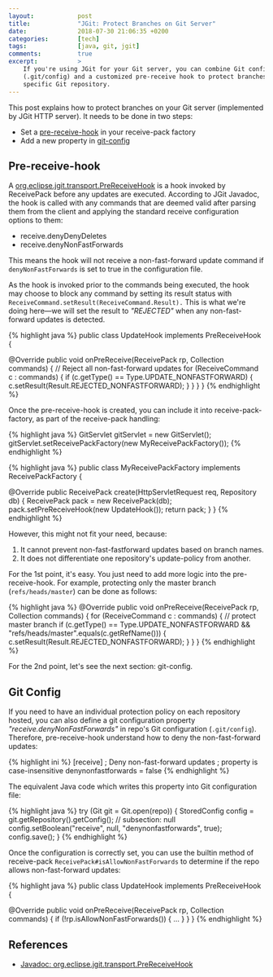 ```yaml
---
layout:            post
title:             "JGit: Protect Branches on Git Server"
date:              2018-07-30 21:06:35 +0200
categories:        [tech]
tags:              [java, git, jgit]
comments:          true
excerpt:           >
    If you're using JGit for your Git server, you can combine Git config
    (.git/config) and a customized pre-receive hook to protect branches on a
    specific Git repository.
---
```


This post explains how to protect branches on your Git server (implemented by
JGit HTTP server). It needs to be done in two steps:

- Set a [pre-receive-hook](#pre-receive-hook) in your receive-pack factory
- Add a new property in [git-config](#git-config)

## Pre-receive-hook

A [org.eclipse.jgit.transport.PreReceiveHook][javadoc-PreReceiveHook] is a hook
invoked by ReceivePack before any updates are executed. According to JGit
Javadoc, the hook is called with
any commands that are deemed valid after parsing them from the client and
applying the standard receive configuration options to them:

- receive.denyDenyDeletes
- receive.denyNonFastForwards

This means the hook will not receive a non-fast-forward update command if
`denyNonFastForwards` is set to true in the configuration file.

As the hook is invoked prior to the commands being executed, the hook may choose
to block any command by setting its result status with
`ReceiveCommand.setResult(ReceiveCommand.Result).` This is what we're doing
here—we will set the result to _"REJECTED"_ when any non-fast-forward updates is
detected.

{% highlight java %}
public class UpdateHook implements PreReceiveHook {

  @Override
  public void onPreReceive(ReceivePack rp,
      Collection<ReceiveCommand> commands) {
    // Reject all non-fast-forward updates
    for (ReceiveCommand c : commands) {
      if (c.getType() == Type.UPDATE_NONFASTFORWARD) {
        c.setResult(Result.REJECTED_NONFASTFORWARD);
      }
    }
  }
}
{% endhighlight %}

Once the pre-receive-hook is created, you can include it into
receive-pack-factory, as part of the receive-pack handling:

{% highlight java %}
GitServlet gitServlet = new GitServlet();
gitServlet.setReceivePackFactory(new MyReceivePackFactory());
{% endhighlight %}

{% highlight java %}
public class MyReceivePackFactory
    implements ReceivePackFactory<HttpServletRequest> {

  @Override
  public ReceivePack create(HttpServletRequest req, Repository db) {
    ReceivePack pack = new ReceivePack(db);
    pack.setPreReceiveHook(new UpdateHook());
    return pack;
  }
}
{% endhighlight %}

However, this might not fit your need, because:

1. It cannot prevent non-fast-fastforward updates based on branch names.
2. It does not differentiate one repository's update-policy from another.

For the 1st point, it's easy. You just need to add more logic into the
pre-receive-hook. For example, protecting only the master branch
(`refs/heads/master`) can be done as follows:

{% highlight java %}
@Override
public void onPreReceive(ReceivePack rp, Collection<ReceiveCommand> commands) {
  for (ReceiveCommand c : commands) {
    // protect master branch
    if (c.getType() == Type.UPDATE_NONFASTFORWARD
        && "refs/heads/master".equals(c.getRefName())) {
      c.setResult(Result.REJECTED_NONFASTFORWARD);
    }
  }
}
{% endhighlight %}

For the 2nd point, let's see the next section: git-config.

## Git Config

If you need to have an individual protection policy on each repository hosted,
you can also define a git configuration property _"receive.denyNonFastForwards"_
in repo's Git configuration (`.git/config`). Therefore, pre-receive-hook
understand how to deny the non-fast-forward updates:

{% highlight ini %}
[receive]
  ; Deny non-fast-forward updates
  ; property is case-insensitive
  denynonfastforwards = false
{% endhighlight %}

The equivalent Java code which writes this property into Git configuration file:

{% highlight java %}
try (Git git = Git.open(repo)) {
  StoredConfig config = git.getRepository().getConfig();
  // subsection: null
  config.setBoolean("receive", null, "denynonfastforwards", true);
  config.save();
}
{% endhighlight %}

Once the configuration is correctly set, you can use the builtin method of
receive-pack `ReceivePack#isAllowNonFastForwards` to determine if the repo
allows non-fast-forward updates:

{% highlight java %}
public class UpdateHook implements PreReceiveHook {

  @Override
  public void onPreReceive(ReceivePack rp, Collection<ReceiveCommand> commands) {
    if (!rp.isAllowNonFastForwards()) { ... }
  }
}
{% endhighlight %}

## References

- [Javadoc: org.eclipse.jgit.transport.PreReceiveHook][javadoc-PreReceiveHook]

[javadoc-PreReceiveHook]: http://download.eclipse.org/jgit/site/5.0.1.201806211838-r/apidocs/org/eclipse/jgit/transport/PreReceiveHook.html
